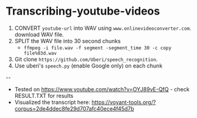 # Transcribing-youtube-videos

1. CONVERT `youtube-url` into WAV using `www.onlinevideoconverter.com`. download WAV file.
2. SPLIT the WAV file into 30 second chunks
   * `ffmpeg -i file.wav -f segment -segment_time 30 -c copy file%03d.wav`
3. Git clone `https://github.com/Uberi/speech_recognition`.
4. Use uberi's `speech.py` (enable Google only) on each chunk


-- 
* Tested on https://www.youtube.com/watch?v=OYJ89vE-QfQ - check RESULT.TXT for results
* Visualized the transcript here: https://voyant-tools.org/?corpus=2de4ddec8fe29d707afc40ece4f45d7b
